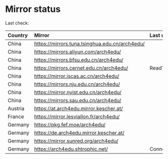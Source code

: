<script src="./time.js"></script>
# Mirror status
Last check: <script type="text/javascript">localize(1752734382.5072074);</script>

|Country|Mirror|Last update|
|:------|:-----|:----------|
|China|https://mirrors.tuna.tsinghua.edu.cn/arch4edu/|<script type="text/javascript">localize(1752691718);</script>|
|China|https://mirrors.aliyun.com/arch4edu/|<script type="text/javascript">localize(1752691718);</script>|
|China|https://mirrors.bfsu.edu.cn/arch4edu/|<script type="text/javascript">localize(1752691718);</script>|
|China|https://mirrors.cernet.edu.cn/arch4edu/|ReadTimeout|
|China|https://mirror.iscas.ac.cn/arch4edu/|<script type="text/javascript">localize(1752691718);</script>|
|China|https://mirrors.nju.edu.cn/arch4edu/|<script type="text/javascript">localize(1752648645);</script>|
|China|https://mirror.nyist.edu.cn/arch4edu/|<script type="text/javascript">localize(1752691718);</script>|
|China|https://mirrors.sau.edu.cn/arch4edu/|<script type="text/javascript">localize(1752259981);</script>|
|Austria|https://at.arch4edu.mirror.kescher.at/|<script type="text/javascript">localize(1752691718);</script>|
|France|https://mirror.lesviallon.fr/arch4edu/|<script type="text/javascript">localize(1752691718);</script>|
|Germany|https://pkg.fef.moe/arch4edu/|<script type="text/javascript">localize(1752691718);</script>|
|Germany|https://de.arch4edu.mirror.kescher.at/|<script type="text/javascript">localize(1752691718);</script>|
|Germany|https://mirror.sunred.org/arch4edu/|<script type="text/javascript">localize(1752691718);</script>|
|Germany|https://arch4edu.shtrophic.net/|ConnectionError|

<script src="./tablefilter/tablefilter.js"></script>
<script src="./table.js"></script>